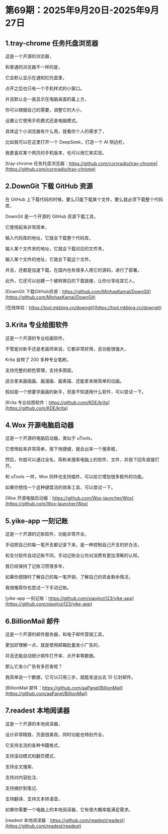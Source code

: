 # 第69期：2025年9月20日-2025年9月27日

## 1.tray-chrome 任务托盘浏览器

这是一个开源的浏览器，

和普通的浏览器不一样的是，

它会默认显示在通知栏托盘里，

点开之后也只有一个手机样式的小窗口。

并且默认会一直显示在电脑桌面的最上方，

你可以根据自己的需要，调整它的大小，

设置让它使用手机模式还是电脑模式。


具体这个小浏览器有什么用，就看你个人的需求了，

比如我可以在这里打开一个 DeepSeek，打造一个 AI 侧边栏，

我更喜欢某个网页的手机版本，也可以用它来实现。

[tray-chrome 任务托盘浏览器：https://github.com/cornradio/tray-chrome](https://github.com/cornradio/tray-chrome)

## 2.DownGit 下载 GitHub 资源


在 GitHub 上下载代码的时候，要么只能下载某个文件，要么就必须下载整个代码库，

DownGit 是一个开源的 GitHub 资源下载工具，

它使用起来非常简单，

输入代码库的地址，它就会下载整个代码库，

输入某个文件夹的地址，它就会下载对应的文件夹，

输入某个文件的地址，它就会下载这个文件。

并且，还都是加速下载，在国内也有很多人用它的源码，进行了部署。

此外，它还可以创建一个被转换后的下载链接，让你分享给其它人。

[DownGit 下载GitHub资源：https://github.com/MinhasKamal/DownGit](https://github.com/MinhasKamal/DownGit)

[在线体验：https://tool.mkblog.cn/downgit](https://tool.mkblog.cn/downgit)

## 3.Krita 专业绘图软件

这是一个开源的专业绘画软件，

不管是对新手还是老画师来说，它都非常好用，且功能很强大，

Krita 自带了 200 多种专业笔刷，

支持完整的颜色管理，支持多图层。

适合拿来画插画、画漫画、画素描、还能拿来做简单的动画。

假如是一个想要学画画的新手，但是不知道用什么软件，可以尝试一下。

[Krita 专业绘图软件：https://github.com/KDE/krita](https://github.com/KDE/krita)

## 4.Wox 开源电脑启动器

这是一个开源的电脑启动器，类似于 uTools，

它使用起来非常简单，按下快捷键，就会出来一个搜索框，

然后，你就可以通过全名、简称来搜索电脑上的软件、文件，并按下回车直接打开。

和 uTools 一样，Wox 同样也支持插件，可以给它增加很多额外的功能。

如果你想找一个这种键盘流的效率工具，可以尝试一下。

[Wox 开源电脑启动器：https://github.com/Wox-launcher/Wox](https://github.com/Wox-launcher/Wox)

## 5.yike-app 一刻记账

这是一个开源的记账软件，功能非常齐全，

手动把自己的每一笔开支都记录下来，是一种控制自己开支的好办法，

和支付软件自动记账不同，手动记账会让你对消费有更加清晰的认知，

我已经保持了记账习惯很多年，

如果你想随时了解自己的每一笔开销，了解自己的资金剩余情况，

我很推荐你也尝试一下手动记账。

[yike-app 一刻记账：https://github.com/xiaojinzi123/yike-app](https://github.com/xiaojinzi123/yike-app)

## 6.BillionMail 邮件

这是一个开源的邮件服务器，和电子邮件营销工具，

更加好理解一点，就是使用邮箱批量发小广告的，

并且还能自动统计邮件打开率、点开率等数据。

那么它发小广告有多厉害呢？

我简单说一个数据，它可以只用三步，就能发送出去 10 亿封邮件。

[BillionMail 邮件：https://github.com/aaPanel/BillionMail](https://github.com/aaPanel/BillionMail)

## 7.readest 本地阅读器

这是一个开源的本地阅读器，

设计非常精致、页面很美观，同时功能也特别齐全，

它支持主流的各种书籍格式、

支持滚动模式和翻页模式、

支持全文搜索、

支持对内容批注、

支持摘抄到笔记、

支持翻译、支持文本转语音。

如果你需要一个电脑上的本地阅读器，它有很大概率能满足需求。

[readest 本地阅读器：https://github.com/readest/readest](https://github.com/readest/readest)
